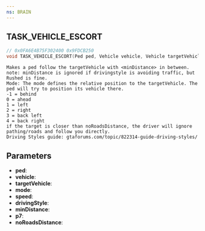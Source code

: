 ```yaml
---
ns: BRAIN
---
```

## TASK_VEHICLE_ESCORT

```c
// 0x0FA6E4B75F302400 0x9FDCB250
void TASK_VEHICLE_ESCORT(Ped ped, Vehicle vehicle, Vehicle targetVehicle, int mode, float speed, int drivingStyle, float minDistance, int p7, float noRoadsDistance);
```

```
Makes a ped follow the targetVehicle with <minDistance> in between.  
note: minDistance is ignored if drivingstyle is avoiding traffic, but Rushed is fine.  
Mode: The mode defines the relative position to the targetVehicle. The ped will try to position its vehicle there.  
-1 = behind  
0 = ahead  
1 = left  
2 = right  
3 = back left  
4 = back right  
if the target is closer than noRoadsDistance, the driver will ignore pathing/roads and follow you directly.  
Driving Styles guide: gtaforums.com/topic/822314-guide-driving-styles/  
```

## Parameters
* **ped**: 
* **vehicle**: 
* **targetVehicle**: 
* **mode**: 
* **speed**: 
* **drivingStyle**: 
* **minDistance**: 
* **p7**: 
* **noRoadsDistance**: 

